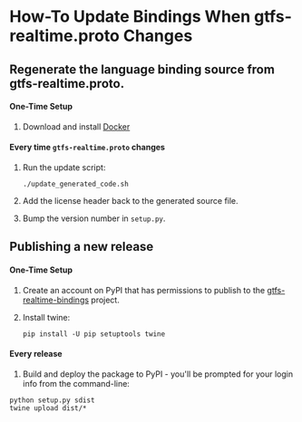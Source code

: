 # How-To Update Bindings When gtfs-realtime.proto Changes

## Regenerate the language binding source from gtfs-realtime.proto.

#### One-Time Setup

1. Download and install [Docker](https://docs.docker.com/get-docker/)

#### Every time `gtfs-realtime.proto` changes

1. Run the update script:

    ```
    ./update_generated_code.sh
    ```

1. Add the license header back to the generated source file.

1. Bump the version number in `setup.py`.

## Publishing a new release

#### One-Time Setup

1. Create an account on PyPI that has permissions to publish to the [gtfs-realtime-bindings](https://pypi.org/manage/project/gtfs-realtime-bindings/releases/) project.
1. Install twine:
   
   `pip install -U pip setuptools twine`

#### Every release

1. Build and deploy the package to PyPI - you'll be prompted for your login info from the command-line:

  ```
  python setup.py sdist
  twine upload dist/*
  ```
